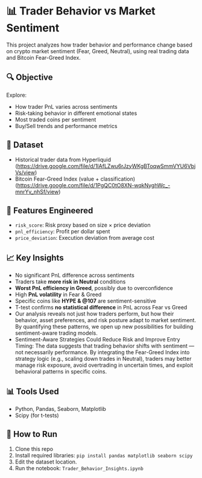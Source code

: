 # 📊 Trader Behavior vs Market Sentiment

This project analyzes how trader behavior and performance change based on crypto market sentiment (Fear, Greed, Neutral), using real trading data and Bitcoin Fear-Greed Index.

## 🔍 Objective
Explore:
- How trader PnL varies across sentiments
- Risk-taking behavior in different emotional states
- Most traded coins per sentiment
- Buy/Sell trends and performance metrics

## 📂 Dataset
- Historical trader data from Hyperliquid
  (https://drive.google.com/file/d/1IAfLZwu6rJzyWKgBToqwSmmVYU6VbjVs/view)
- Bitcoin Fear-Greed Index (value + classification)
  (https://drive.google.com/file/d/1PgQC0tO8XN-wqkNyghWc_-mnrYv_nhSf/view)

## 🧮 Features Engineered
- `risk_score`: Risk proxy based on size × price deviation
- `pnl_efficiency`: Profit per dollar spent
- `price_deviation`: Execution deviation from average cost

## 📈 Key Insights
- No significant PnL difference across sentiments
- Traders take **more risk in Neutral** conditions
- **Worst PnL efficiency in Greed**, possibly due to overconfidence
- High **PnL volatility** in Fear & Greed
- Specific coins like **HYPE & @107** are sentiment-sensitive
- T-test confirms **no statistical difference** in PnL across Fear vs Greed
- Our analysis reveals not just how traders perform, but how their behavior, asset preferences, and risk posture adapt to market sentiment. By quantifying these patterns, we open up new possibilities for building sentiment-aware trading models.
- Sentiment-Aware Strategies Could Reduce Risk and Improve Entry Timing:
  The data suggests that trading behavior shifts with sentiment — not necessarily performance. By integrating the Fear-Greed Index into strategy logic (e.g., scaling down trades in Neutral), traders may better      manage risk exposure, avoid overtrading in uncertain times, and exploit behavioral patterns in specific coins.

## 📊 Tools Used
- Python, Pandas, Seaborn, Matplotlib
- Scipy (for t-tests)

## 🚀 How to Run
1. Clone this repo
2. Install required libraries: `pip install pandas matplotlib seaborn scipy`
3. Edit the dataset location.
4. Run the notebook: `Trader_Behavior_Insights.ipynb`

